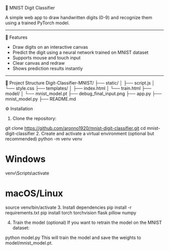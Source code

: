 🧠 MNIST Digit Classifier

A simple web app to draw handwritten digits (0-9) and recognize them using a trained PyTorch model.

---

📌 Features

- Draw digits on an interactive canvas
- Predict the digit using a neural network trained on MNIST dataset
- Supports mouse and touch input
- Clear canvas and redraw
- Shows prediction results instantly

---

📂 Project Structure
Digit-Classifier-MNIST/
├── static/
│   ├── script.js
│   └── style.css
├── templates/
│   ├── index.html
│   └── train.html
├── model/
│   └── mnist_model.pt
├── debug_final_input.png
├── app.py
├── mnist_model.py
├── README.md

⚙️ Installation

1. Clone the repository:

git clone https://github.com/aronno1920/mnist-digit-classifier.git
cd mnist-digit-classifier
2. Create and activate a virtual environment (optional but recommended)
python -m venv venv
# Windows
venv\Scripts\activate
# macOS/Linux
source venv/bin/activate
3. Install dependencies
pip install -r requirements.txt
pip install torch torchvision flask pillow numpy

4. Train the model (optional)
If you want to retrain the model on the MNIST dataset:

python model.py
This will train the model and save the weights to model/mnist_model.pt.





